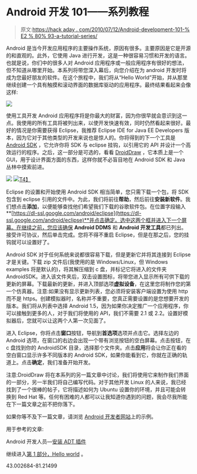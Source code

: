 # Android 开发 101——系列教程

> 原文:[https://hack aday . com/2010/07/12/Android-development-101-% E2 % 80% 93-a-tutorial-series/](https://hackaday.com/2010/07/12/android-development-101-%e2%80%93-a-tutorial-series/)

Android 是当今开发应用程序的主要操作系统，原因有很多。主要原因是它是开源的和直观的。此外，它使用 Java 进行开发，这是一种很容易习惯和开发的语言。也就是说，你们中的很多人对 Android 应用程序或一般应用程序有很好的想法，但不知道从哪里开始。本系列将带您深入幕后，向您介绍在为 android 开发时将成为您最好朋友的软件。在这个旅程中，我们将从“Hello World”开始，并从那里继续创建一个具有触摸和滚动界面的数据库驱动的应用程序。最终结果看起来会像这样:

![](../Images/00e06db2141ebf4827cb83f0c6c36a1a.png)

使用工具开发 Android 应用程序将是你最大的财富，因为你很早就会意识到这一点。我使用的所有工具将被列出来，以使开发快速有效，同时仍然看起来很好。最好的情况是你需要获得 Eclipse，我推荐 Eclipse IDE for Java EE Developers 版本，因为它对于其他类型的开发来说也是惊人的。你将得到的下一个工具是 [Android SDK](http://developer.android.com/sdk/index.html) ，它允许你将 SDK 与 eclipse 挂钩，以引用它的 API 并设计一个高效运行的程序。之后，这一部分是可选的，看看 [DroidDraw](http://www.droiddraw.org/) ，它本质上是一个 GUI，用于设计界面方面的东西，这样你就不必盲目地在 Android SDK 和 Java 丛林中摸索前进。

![](../Images/3d429a5fccaebf99032ae6961da49a3d.png)
[![](../Images/fd7cc1b070b6e70f141f37b94250e0bf.png)T4】](http://ltty.files.wordpress.com/2009/05/droidraw-small.png?w=300&h=223)

Eclipse 的设置和开始使用 Android SDK 相当简单，您只需下载一个包，将 SDK 包含到 eclipse 引用的文件中。为此，我们将前往**帮助**，然后前往**安装新软件**。我们想点击**添加**，以便能够查找他们希望我们下载的谷歌软件包。在位置字段输入**[https://dl-ssl.google.com/android/eclipse](https://dl-ssl.google.com/android/eclipse)**并点击确定。选中这两个框并进入下一个屏幕。在继续之前，您应该确保 **Android DDMS** 和 **Android 开发工具**都已列出。接受许可协议，然后单击完成。您将不得不重启 Eclipse，但是在那之后，您的挂钩就可以设置好了。

Android SDK 对于任何系统来说都很容易下载，但是更新它并将其连接到 Eclipse 才是关键。下载 zip 文件后(我使用的是 Windows/Linux，但 Windows examples 将是默认的)，将其解压缩到 c 盘，并标记它将进入的文件夹 AndroidSDK。进入该文件夹后，双击设置图标，将带您进入显示所有可供下载的更新的屏幕。下载最新的更新，并进入顶部选项**虚拟设备**，在这里您将制作您的第一个仿真器。注意:如果没有显示更新列表，您必须将安装客户端设置为使用 http 而不是 https。创建模拟器时，名称并不重要，您真正需要设置的是您想要开发的版本。我们将从列表中选择 Android 1.5，因为如果你决定推广一个应用程序，你可以接触到更多的人，对于我们将使用的 API，我们不需要 2.1 或 2.2。设置好模拟器后，您就可以让这两个人第一次见面了。

进入 Eclipse，你将点击**窗口**按钮，导航到**首选项**选项并点击它。选择左边的 Android 选项，在窗口的右边会出现一个带有浏览按钮的空白屏幕。点击按钮，在 c 盘找到你的 AndroidSDK 目录，选择那个文件夹。点击**应用**将会让你正在看的空白窗口显示许多不同版本的 Android SDK，如果你能看到它，你就在正确的轨道上。点击**确定**，我们准备开始开发。

注意:DroidDraw 将在本系列的另一篇文章中讨论，我们将使用它来制作我们界面的一部分，另一半我们将自己编写代码。对于其他开发 Linux 的人来说，我已经找到了一个很棒的帖子，它将描述如何为 Ubuntu 设置你的环境，并且可能会转换到 Red Hat 等。任何有困难的人都可以让我知道你遇到的问题，我会尽我所能在下一篇文章之前不把你落下。

如果你等不及下一篇文章，请浏览 [Android 开发者网站](http://developer.android.com/resources/index.html)上的示例。

用于参考的文章:

Android 开发人员—[安装 ADT 插件](http://developer.android.com/sdk/eclipse-adt.html)

继续进入[第 1 部分，Hello world](http://hackaday.com/2010/07/15/android-dev-101-%E2%80%93-part-1hello-world/) 。

43.002684-81.21499